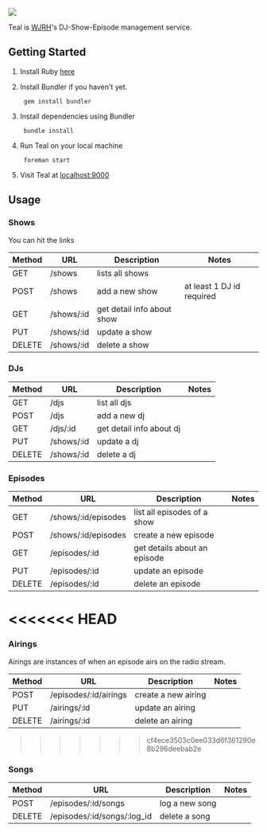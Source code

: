 ![](http://wjrh.org/teal-logo.png)

Teal is [WJRH](http://wjrh.org)'s DJ-Show-Episode management service.

## Getting Started
1.  Install Ruby [here](https://www.ruby-lang.org/en/documentation/installation/)
2. Install Bundler if you haven't yet.

        gem install bundler

3. Install dependencies using Bundler

        bundle install

4. Run Teal on your local machine
 
        foreman start

5. Visit Teal at [localhost:9000](http://localhost:9000)

## Usage

### Shows
You can hit the links

| Method | URL | Description | Notes |
|--------|------------|-----------------|--------------------------|
| GET | /shows | lists all shows |  |
| POST | /shows | add a new show | at least 1 DJ id required |
| GET | /shows/:id | get detail info about show |  |
| PUT | /shows/:id | update a show |  |
| DELETE | /shows/:id | delete a show |  |

### DJs
| Method | URL | Description | Notes |
|--------|------------|-----------------|--------------------------|
| GET | /djs | list all djs |  |
| POST | /djs | add a new dj |  |
| GET | /djs/:id | get detail info about dj |  |
| PUT | /shows/:id | update a dj |  |
| DELETE | /shows/:id | delete a dj |  |

### Episodes
| Method | URL | Description | Notes |
|--------|------------|-----------------|--------------------------|
| GET | /shows/:id/episodes | list all episodes of a show |  |
| POST | /shows/:id/episodes | create a new episode |  |
| GET | /episodes/:id | get details about an episode |  |
| PUT | /episodes/:id | update an episode |  |
| DELETE | /episodes/:id | delete an episode |  |

<<<<<<< HEAD
=======
### Airings
Airings are instances of when an episode airs on the radio stream.

| Method | URL | Description | Notes |
|--------|------------|-----------------|--------------------------|
| POST | /episodes/:id/airings | create a new airing |  |
| PUT | /airings/:id | update an airing |  |
| DELETE | /airings/:id | delete an airing |  |

>>>>>>> cf4ece3503c0ee033d6f361290e8b296deebab2e
### Songs
| Method | URL | Description | Notes |
|--------|------------|-----------------|--------------------------|
| POST | /episodes/:id/songs | log a new song |  |
| DELETE | /episodes/:id/songs/:log_id  | delete a song |  |

